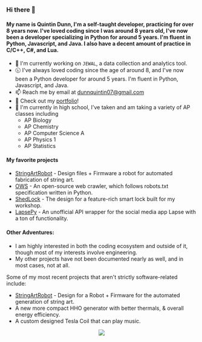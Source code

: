 ### Hi there 👋

#### My name is Quintin Dunn, I'm a self-taught developer, practicing for over 8 years now. I've loved coding since I was around 8 years old, I've now been a developer specializing in Python for around 5 years. I'm fluent in Python, Javascript, and Java. I also have a decent amount of practice in C/C++, C#, and Lua.

- 🔭 I'm currently working on `JEWAL`, a data collection and analytics tool.
- 🕥 I've always loved coding since the age of around 8, and I've now been a Python developer for around 5 years. I'm fluent in Python, Javascript, and Java.
- 📫 Reach me by email at [dunnquintin07@gmail.com](mailto:dunnquintin07@gmail.com)
- 📃 Check out my [portfolio](https://portfolio.quintindev.com/)!
- 🏫 I'm currently in high school, I've taken and am taking a variety of AP classes including
  - AP Biology
  - AP Chemistry
  - AP Computer Science A
  - AP Physics 1
  - AP Statistics

#### My favorite projects
 - [StringArtRobot](https://github.com/quintindunn/StringArtRobot) - Design files + Firmware a robot for automated fabrication of string art.
 - [OWS](https://github.com/quintindunn/OWS) - An open-source web crawler, which follows robots.txt specification written in Python.
 - [ShedLock](https://github.com/quintindunn/ShedLock) - The design for a feature-rich smart lock built for my workshop.
 - [LapsePy](https://github.com/quintindunn/lapsepy) - An unofficial API wrapper for the social media app Lapse with a ton of functionality.

#### Other Adventures:
- I am highly interested in both the coding ecosystem and outside of it, though most of my interests involve engineering.
- My other projects have not been documented nearly as well, and in most cases, not at all.

Some of my most recent projects that aren't strictly software-related include:
- [StringArtRobot](https://github.com/quintindunn/StringArtRobot) - Design for a Robot + Firmware for the automated generation of string art.
- A new more compact HHO generator with better thermals, & overall energy efficiency.
- A custom designed Tesla Coil that can play music.

<div align="center">
  <img src="https://github-readme-stats.vercel.app/api/top-langs/?username=quintindunn&theme=onedark&layout=compact">
</div>
